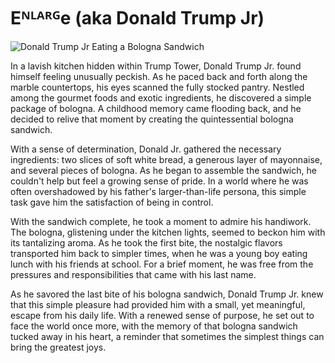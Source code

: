 # Eᴺᴸᴬᴿᴳe (aka Donald Trump Jr)

![Donald Trump Jr Eating a Bologna Sandwich](https://bafkreiehhe6uwclvupa33k35jn2anmucigvnh2w7gmds7rh3mn6k2n4oue.ipfs.nftstorage.link/)

In a lavish kitchen hidden within Trump Tower, Donald Trump Jr. found himself feeling unusually peckish. As he paced back and forth along the marble countertops, his eyes scanned the fully stocked pantry. Nestled among the gourmet foods and exotic ingredients, he discovered a simple package of bologna. A childhood memory came flooding back, and he decided to relive that moment by creating the quintessential bologna sandwich.

With a sense of determination, Donald Jr. gathered the necessary ingredients: two slices of soft white bread, a generous layer of mayonnaise, and several pieces of bologna. As he began to assemble the sandwich, he couldn't help but feel a growing sense of pride. In a world where he was often overshadowed by his father's larger-than-life persona, this simple task gave him the satisfaction of being in control.

With the sandwich complete, he took a moment to admire his handiwork. The bologna, glistening under the kitchen lights, seemed to beckon him with its tantalizing aroma. As he took the first bite, the nostalgic flavors transported him back to simpler times, when he was a young boy eating lunch with his friends at school. For a brief moment, he was free from the pressures and responsibilities that came with his last name.

As he savored the last bite of his bologna sandwich, Donald Trump Jr. knew that this simple pleasure had provided him with a small, yet meaningful, escape from his daily life. With a renewed sense of purpose, he set out to face the world once more, with the memory of that bologna sandwich tucked away in his heart, a reminder that sometimes the simplest things can bring the greatest joys.
